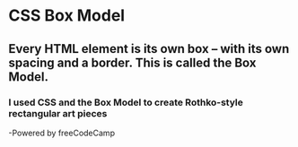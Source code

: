 # CSS Box Model

## Every HTML element is its own box – with its own spacing and a border. This is called the Box Model.

### I used CSS and the Box Model to create Rothko-style rectangular art pieces 
-Powered by freeCodeCamp
